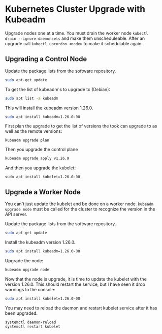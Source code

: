  # Kubernetes Cluster Upgrade with Kubeadm

 Upgrade nodes one at a time. You must drain the worker node `kubectl drain --ignore-daemonsets` and make them unscheduleable. After an upgrade call `kubectl uncordon <node>` to make it schedulable again. 

 ## Upgrading a Control Node

 Update the package lists from the software repository.

 ```sh
 sudo apt-get update
 ```

 To get the list of kubeadm's to upgrade to (Debian):

 ```sh
 sudo apt list -a kubeadm
 ```

 This will install the kubeadm version 1.26.0.

 ```sh
 sudo apt install kubeadm=1.26.0-00
 ```

 First plan the upgrade to get the list of versions the took can upgrade to as well as the remote versions:

 ```
 kubeadm upgrade plan
 ```

 Then you upgrade the control plane

 ```sh
 kubeadm upgrade apply v1.26.0
 ```

 And then you upgrade the kubelet:

 ```
 sudo apt install kubelet=1.26.0-00
 ```

 ## Upgrade a Worker Node

 You can't just update the kubelet and be done on a worker node. `kubeadm upgrade node` must be called for the cluster to recognize the version in the API server.

 Update the package lists from the software repository.

 ```sh
 sudo apt-get update
 ```

 Install the kubeadm version 1.26.0.

 ```sh
 sudo apt install kubeadm=1.26.0-00
 ```

 Upgrade the node:

 ```sh
 kubeadm upgrade node
 ```

 Now that the node is upgrade, it is time to update the kubelet with the version 1.26.0. This should restart the service, but I have seen it drop warnings to the console:

 ```sh
 sudo apt install kubelet=1.26.0-00 
 ```

 You may need to reload the daemon and restart kubelet service after it has been upgraded.

 ```sh
 systemctl daemon-reload
 systemctl restart kubelet
 ```